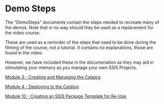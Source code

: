 ﻿# Demo Steps

The "DemoSteps" documents contain the steps needed to recreate many of the demos. Note that in no way should they be used as a replacement for the video course. 

These are used as a reminder of the steps that need to be done during the filming of the course, not a tutorial. It contains no explanations, those are found in the video. 

However, we have included these in the documenation as they may aid in stimulating your memory as you manage your own SSIS Projects.

[Module 3 - Creating and Managing the Catalog](DemoSteps_M03_Creating_and_Managing_The_Catalog.md)

[Module 4 - Deploying to the Catalog](DemoSteps_M04_Deploying_to_the_Catalog.md)

[Module 10 - Creating an SSIS Package Template for Re-Use](DemoSteps_M10_Creating_an_SSIS_Package_Template_for_Reuse.md)

